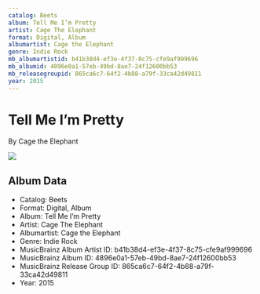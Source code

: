 ```yaml
---
catalog: Beets
album: Tell Me I’m Pretty
artist: Cage The Elephant
format: Digital, Album
albumartist: Cage the Elephant
genre: Indie Rock
mb_albumartistid: b41b38d4-ef3e-4f37-8c75-cfe9af999696
mb_albumid: 4896e0a1-57eb-49bd-8ae7-24f12600bb53
mb_releasegroupid: 865ca6c7-64f2-4b88-a79f-33ca42d49811
year: 2015
---
```


# Tell Me I’m Pretty

By Cage the Elephant

![](../../assets/beetscovers/Cage_The_Elephant-Tell_Me_I’m_Pretty.jpg)

## Album Data

- Catalog: Beets
- Format: Digital, Album
- Album: Tell Me I’m Pretty
- Artist: Cage The Elephant
- Albumartist: Cage the Elephant
- Genre: Indie Rock
- MusicBrainz Album Artist ID: b41b38d4-ef3e-4f37-8c75-cfe9af999696
- MusicBrainz Album ID: 4896e0a1-57eb-49bd-8ae7-24f12600bb53
- MusicBrainz Release Group ID: 865ca6c7-64f2-4b88-a79f-33ca42d49811
- Year: 2015

